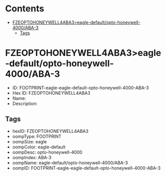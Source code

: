 



Contents
========

* [FZEOPTOHONEYWELL4ABA3>eagle-default/opto-honeywell-4000/ABA-3](#fzeoptohoneywell4aba3eagle-defaultopto-honeywell-4000aba-3)
	* [Tags](#tags)

# FZEOPTOHONEYWELL4ABA3>eagle-default/opto-honeywell-4000/ABA-3

- ID: FOOTPRINT-eagle-eagle-default-opto-honeywell-4000-ABA-3
- Hex ID: FZEOPTOHONEYWELL4ABA3
- Name: 
- Description: 

## Tags

- hexID: FZEOPTOHONEYWELL4ABA3
- oompType: FOOTPRINT
- oompSize: eagle
- oompColor: eagle-default
- oompDesc: opto-honeywell-4000
- oompIndex: ABA-3
- oompName: eagle-default/opto-honeywell-4000/ABA-3
- oompID: FOOTPRINT-eagle-eagle-default-opto-honeywell-4000-ABA-3
